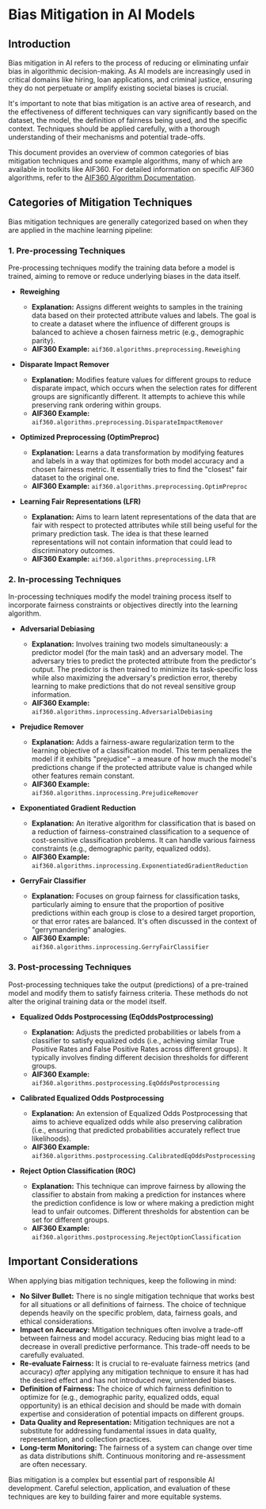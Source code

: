 # Bias Mitigation in AI Models

## Introduction

Bias mitigation in AI refers to the process of reducing or eliminating unfair bias in algorithmic decision-making. As AI models are increasingly used in critical domains like hiring, loan applications, and criminal justice, ensuring they do not perpetuate or amplify existing societal biases is crucial.

It's important to note that bias mitigation is an active area of research, and the effectiveness of different techniques can vary significantly based on the dataset, the model, the definition of fairness being used, and the specific context. Techniques should be applied carefully, with a thorough understanding of their mechanisms and potential trade-offs.

This document provides an overview of common categories of bias mitigation techniques and some example algorithms, many of which are available in toolkits like AIF360. For detailed information on specific AIF360 algorithms, refer to the [AIF360 Algorithm Documentation](https://aif360.readthedocs.io/en/latest/modules/algorithms.html).

## Categories of Mitigation Techniques

Bias mitigation techniques are generally categorized based on when they are applied in the machine learning pipeline:

### 1. Pre-processing Techniques

Pre-processing techniques modify the training data before a model is trained, aiming to remove or reduce underlying biases in the data itself.

*   **Reweighing**
    *   **Explanation:** Assigns different weights to samples in the training data based on their protected attribute values and labels. The goal is to create a dataset where the influence of different groups is balanced to achieve a chosen fairness metric (e.g., demographic parity).
    *   **AIF360 Example:** `aif360.algorithms.preprocessing.Reweighing`

*   **Disparate Impact Remover**
    *   **Explanation:** Modifies feature values for different groups to reduce disparate impact, which occurs when the selection rates for different groups are significantly different. It attempts to achieve this while preserving rank ordering within groups.
    *   **AIF360 Example:** `aif360.algorithms.preprocessing.DisparateImpactRemover`

*   **Optimized Preprocessing (OptimPreproc)**
    *   **Explanation:** Learns a data transformation by modifying features and labels in a way that optimizes for both model accuracy and a chosen fairness metric. It essentially tries to find the "closest" fair dataset to the original one.
    *   **AIF360 Example:** `aif360.algorithms.preprocessing.OptimPreproc`

*   **Learning Fair Representations (LFR)**
    *   **Explanation:** Aims to learn latent representations of the data that are fair with respect to protected attributes while still being useful for the primary prediction task. The idea is that these learned representations will not contain information that could lead to discriminatory outcomes.
    *   **AIF360 Example:** `aif360.algorithms.preprocessing.LFR`

### 2. In-processing Techniques

In-processing techniques modify the model training process itself to incorporate fairness constraints or objectives directly into the learning algorithm.

*   **Adversarial Debiasing**
    *   **Explanation:** Involves training two models simultaneously: a predictor model (for the main task) and an adversary model. The adversary tries to predict the protected attribute from the predictor's output. The predictor is then trained to minimize its task-specific loss while also maximizing the adversary's prediction error, thereby learning to make predictions that do not reveal sensitive group information.
    *   **AIF360 Example:** `aif360.algorithms.inprocessing.AdversarialDebiasing`

*   **Prejudice Remover**
    *   **Explanation:** Adds a fairness-aware regularization term to the learning objective of a classification model. This term penalizes the model if it exhibits "prejudice" – a measure of how much the model's predictions change if the protected attribute value is changed while other features remain constant.
    *   **AIF360 Example:** `aif360.algorithms.inprocessing.PrejudiceRemover`

*   **Exponentiated Gradient Reduction**
    *   **Explanation:** An iterative algorithm for classification that is based on a reduction of fairness-constrained classification to a sequence of cost-sensitive classification problems. It can handle various fairness constraints (e.g., demographic parity, equalized odds).
    *   **AIF360 Example:** `aif360.algorithms.inprocessing.ExponentiatedGradientReduction`

*   **GerryFair Classifier**
    *   **Explanation:** Focuses on group fairness for classification tasks, particularly aiming to ensure that the proportion of positive predictions within each group is close to a desired target proportion, or that error rates are balanced. It's often discussed in the context of "gerrymandering" analogies.
    *   **AIF360 Example:** `aif360.algorithms.inprocessing.GerryFairClassifier`

### 3. Post-processing Techniques

Post-processing techniques take the output (predictions) of a pre-trained model and modify them to satisfy fairness criteria. These methods do not alter the original training data or the model itself.

*   **Equalized Odds Postprocessing (EqOddsPostprocessing)**
    *   **Explanation:** Adjusts the predicted probabilities or labels from a classifier to satisfy equalized odds (i.e., achieving similar True Positive Rates and False Positive Rates across different groups). It typically involves finding different decision thresholds for different groups.
    *   **AIF360 Example:** `aif360.algorithms.postprocessing.EqOddsPostprocessing`

*   **Calibrated Equalized Odds Postprocessing**
    *   **Explanation:** An extension of Equalized Odds Postprocessing that aims to achieve equalized odds while also preserving calibration (i.e., ensuring that predicted probabilities accurately reflect true likelihoods).
    *   **AIF360 Example:** `aif360.algorithms.postprocessing.CalibratedEqOddsPostprocessing`

*   **Reject Option Classification (ROC)**
    *   **Explanation:** This technique can improve fairness by allowing the classifier to abstain from making a prediction for instances where the prediction confidence is low or where making a prediction might lead to unfair outcomes. Different thresholds for abstention can be set for different groups.
    *   **AIF360 Example:** `aif360.algorithms.postprocessing.RejectOptionClassification`

## Important Considerations

When applying bias mitigation techniques, keep the following in mind:

*   **No Silver Bullet:** There is no single mitigation technique that works best for all situations or all definitions of fairness. The choice of technique depends heavily on the specific problem, data, fairness goals, and ethical considerations.
*   **Impact on Accuracy:** Mitigation techniques often involve a trade-off between fairness and model accuracy. Reducing bias might lead to a decrease in overall predictive performance. This trade-off needs to be carefully evaluated.
*   **Re-evaluate Fairness:** It is crucial to re-evaluate fairness metrics (and accuracy) *after* applying any mitigation technique to ensure it has had the desired effect and has not introduced new, unintended biases.
*   **Definition of Fairness:** The choice of which fairness definition to optimize for (e.g., demographic parity, equalized odds, equal opportunity) is an ethical decision and should be made with domain expertise and consideration of potential impacts on different groups.
*   **Data Quality and Representation:** Mitigation techniques are not a substitute for addressing fundamental issues in data quality, representation, and collection practices.
*   **Long-term Monitoring:** The fairness of a system can change over time as data distributions shift. Continuous monitoring and re-assessment are often necessary.

Bias mitigation is a complex but essential part of responsible AI development. Careful selection, application, and evaluation of these techniques are key to building fairer and more equitable systems.
